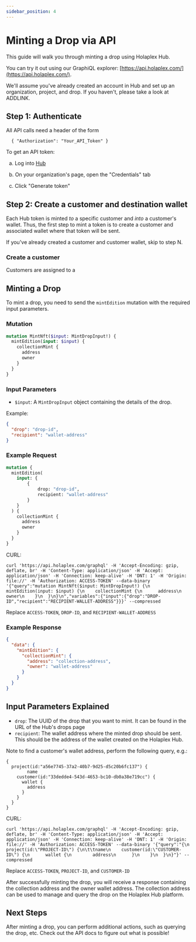 ```yaml
---
sidebar_position: 4
---
```


# Minting a Drop via API

This guide will walk you through minting a drop using Holaplex Hub.

You can try it out using our GraphiQL explorer: [https://api.holaplex.com/](https://api.holaplex.com/).

We'll assume you've already created an account in Hub and set up an organization, project, and drop. If you haven't, please take a look at ADDLINK.

<!-- This guide will walk you through the process of minting a drop on the Holaplex Hub platform using the provided GraphQL mutation -

```graphql
mutation MintNft($input: MintDropInput!) {
  mintEdition(input: $input) {
    collectionMint {
      address
      owner
    }
  }
}
``` -->

## Step 1: Authenticate

All API calls need a header of the form
```
  { "Authorization": "Your_API_Token" }
```

To get an API token:
    
  &nbsp; a. Log into [Hub](https://hub.holaplex.com/)

  &nbsp; b. On your organization's page, open the "Credentials" tab

  &nbsp; c. Click "Generate token"

## Step 2: Create a customer and destination wallet

Each Hub token is minted *to* a specific customer and *into* a customer's wallet. Thus, the first step to mint a token is to create a customer and associated wallet where that token will be sent.

If you've already created a customer and customer wallet, skip to step N.

### Create a customer

Customers are assigned to a 

## Minting a Drop

To mint a drop, you need to send the `mintEdition` mutation with the required input parameters.

### Mutation

```graphql
mutation MintNft($input: MintDropInput!) {
  mintEdition(input: $input) {
    collectionMint {
      address
      owner
    }
  }
}
```

### Input Parameters

- `$input`: A `MintDropInput` object containing the details of the drop.

Example:

```json
{
  "drop": "drop-id",
  "recipient": "wallet-address"
}
```

### Example Request

```graphql
mutation {
  mintEdition(
    input: {
        {   
            drop: "drop-id", 
            recipient: "wallet-address" 
        }
    }
  ) {
    collectionMint {
      address
      owner
    }
  }
}
```
CURL:
```
curl 'https://api.holaplex.com/graphql' -H 'Accept-Encoding: gzip, deflate, br' -H 'Content-Type: application/json' -H 'Accept: application/json' -H 'Connection: keep-alive' -H 'DNT: 1' -H 'Origin: file://' -H 'Authorization: ACCESS-TOKEN' --data-binary '{"query":"mutation MintNft($input: MintDropInput!) {\n  mintEdition(input: $input) {\n    collectionMint {\n      address\n      owner\n    }\n  }\n}\n","variables":{"input":{"drop":"DROP-ID","recipient":"RECIPIENT-WALLET-ADDRESS"}}}' --compressed
```
Replace `ACCESS-TOKEN`, `DROP-ID`, and `RECIPIENT-WALLET-ADDRESS`

### Example Response

```json
{
  "data": {
    "mintEdition": {
      "collectionMint": {
        "address": "collection-address",
        "owner": "wallet-address"
      }
    }
  }
}
```

## Input Parameters Explained

- `drop`: The UUID of the drop that you want to mint. It can be found in the URL of the Hub's drops page
- `recipient`: The wallet address where the minted drop should be sent. This should be the address of the wallet created on the Holaplex Hub.

Note to find a customer's wallet address, perform the following query, e.g.:
```
{
  project(id:"a56e7745-37a2-40b7-9d25-d5c20b6fc137") {
		name
    customer(id:"33dedde4-543d-4653-bc10-db0a38e719cc") {
      wallet {
        address
      }
    }
  }
}
```
CURL:
```
curl 'https://api.holaplex.com/graphql' -H 'Accept-Encoding: gzip, deflate, br' -H 'Content-Type: application/json' -H 'Accept: application/json' -H 'Connection: keep-alive' -H 'DNT: 1' -H 'Origin: file://' -H 'Authorization: ACCESS-TOKEN' --data-binary '{"query":"{\n  project(id:\"PROJECT-ID\") {\n\t\tname\n    customer(id:\"CUSTOMER-ID\") {\n      wallet {\n        address\n      }\n    }\n  }\n}"}' --compressed
```
Replace `ACCESS-TOKEN`, `PROJECT-ID`, and `CUSTOMER-ID`

After successfully minting the drop, you will receive a response containing the collection address and the owner wallet address. The collection address can be used to manage and query the drop on the Holaplex Hub platform.

## Next Steps

After minting a drop, you can perform additional actions, such as querying the drop, etc. Check out the API docs to figure out what is possible!

